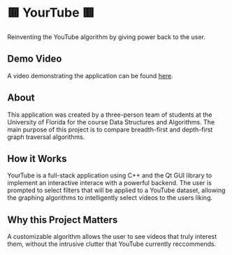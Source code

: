 # 🟥 YourTube 🟥
Reinventing the YouTube algorithm by giving power back to the user.

## Demo Video
A video demonstrating the application can be found [here](https://youtu.be/8kc_7zRzXDk).

## About
This application was created by a three-person team of students at the University of Florida for the course Data Structures and Algorithms. The main purpose of this project is to compare breadth-first and depth-first graph traversal algorithms.

## How it Works
YourTube is a full-stack application using C++ and the Qt GUI library to implement an interactive interace with a powerful backend. 
The user is prompted to select filters that will be applied to a YouTube dataset, allowing the graphing algorithms to intelligently select videos to the users liking.

## Why this Project Matters
A customizable algorithm allows the user to see videos that truly interest them, without the intrusive clutter that YouTube currently reccommends.
